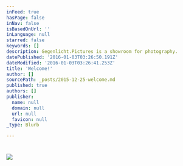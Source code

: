 ```yaml
---
inFeed: true
hasPage: false
inNav: false
isBasedOnUrl: ''
inLanguage: null
starred: false
keywords: []
description: Gegenlicht.Pictures is a showroom for photography.
datePublished: '2016-01-03T03:26:50.191Z'
dateModified: '2016-01-03T03:26:41.253Z'
title: 'Welcome!'
author: []
sourcePath: _posts/2015-12-25-welcome.md
published: true
authors: []
publisher:
  name: null
  domain: null
  url: null
  favicon: null
_type: Blurb

---
```

# ![](https://the-grid-user-content.s3-us-west-2.amazonaws.com/7b94178d-7c13-4fe6-9eb3-2b85845580ed.jpg)